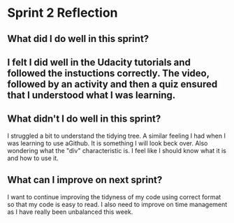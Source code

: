 <!DOCTYPE html>
<html>
  <head>
    <title>Sprint 2 Reflection</title>
    <link href="styles/main.css" rel="stylesheet" type="text/css">
    <meta charset="UTF-8">
  </head>
  
  <body>
    <h1>Sprint 2 Reflection</h1>
    <h2>What did I do well in this sprint?<h2> 
    <p>
       I felt I did well in the Udacity tutorials and followed the instuctions 
       correctly. The video, followed by an activity and then a quiz ensured that 
       I understood what I was learning.
    </p>
    <h2>What didn't I do well in this sprint?</h2>
    <p>
       I struggled a bit to understand the tidying tree. A similar feeling I had 
       when I was learning to use aGithub. It is something I will look beck over. 
       Also wondering what the "div" characteristic is. I feel like I should know what it 
       is and how to use it.
    </p>
    <h2>What can I improve on next sprint?</h2>
    <p>
       I want to continue improving the tidyness of my code using correct format so that my code is
       easy to read. I also need to improve on time management as I have really been unbalanced this week.
    </p>
 </body>
</html>
